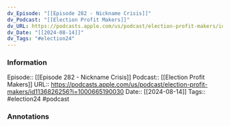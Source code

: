 ```yaml
---
dv_Episode: "[[Episode 282 - Nickname Crisis]]"
dv_Podcast: "[[Election Profit Makers]]"
dv_URL: https://podcasts.apple.com/us/podcast/election-profit-makers/id1136826256?i=1000665190030
dv_Date: "[[2024-08-14]]"
dv_Tags: "#election24"
---
```

### Information

Episode:: [[Episode 282 - Nickname Crisis]]
Podcast:: [[Election Profit Makers]]
URL:: https://podcasts.apple.com/us/podcast/election-profit-makers/id1136826256?i=1000665190030
Date:: [[2024-08-14]]
Tags:: #election24 
#podcast


### Annotations

